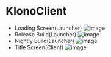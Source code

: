 # KlonoClient

- Loading Screen(Launcher)
![image](https://user-images.githubusercontent.com/25288674/120192281-f1393900-c255-11eb-80aa-421fa6139ce2.png)
- Release Build(Launcher)
![image](https://user-images.githubusercontent.com/25288674/120192159-ce0e8980-c255-11eb-95f2-f4c1e89f9255.png)
- Nightly Build(Launcher)
![image](https://user-images.githubusercontent.com/25288674/120192084-b59e6f00-c255-11eb-8124-e5b6a0dd1acf.png)
- Title Screen(Client)
![image](https://user-images.githubusercontent.com/25288674/120192377-13cb5200-c256-11eb-80e3-88427de31797.png)
